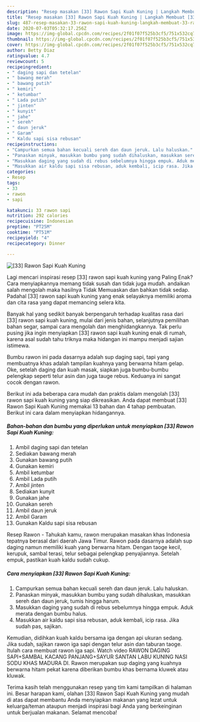 ```yaml
---
description: "Resep masakan [33] Rawon Sapi Kuah Kuning | Langkah Membuat [33] Rawon Sapi Kuah Kuning Yang Menggugah Selera"
title: "Resep masakan [33] Rawon Sapi Kuah Kuning | Langkah Membuat [33] Rawon Sapi Kuah Kuning Yang Menggugah Selera"
slug: 487-resep-masakan-33-rawon-sapi-kuah-kuning-langkah-membuat-33-rawon-sapi-kuah-kuning-yang-menggugah-selera
date: 2020-07-03T05:32:17.256Z
image: https://img-global.cpcdn.com/recipes/2f01f07f525b3cf5/751x532cq70/33-rawon-sapi-kuah-kuning-foto-resep-utama.jpg
thumbnail: https://img-global.cpcdn.com/recipes/2f01f07f525b3cf5/751x532cq70/33-rawon-sapi-kuah-kuning-foto-resep-utama.jpg
cover: https://img-global.cpcdn.com/recipes/2f01f07f525b3cf5/751x532cq70/33-rawon-sapi-kuah-kuning-foto-resep-utama.jpg
author: Betty Diaz
ratingvalue: 4.7
reviewcount: 5
recipeingredient:
- " daging sapi dan tetelan"
- " bawang merah"
- " bawang putih"
- " kemiri"
- " ketumbar"
- " Lada putih"
- " jinten"
- " kunyit"
- " jahe"
- " sereh"
- " daun jeruk"
- " Garam"
- " Kaldu sapi sisa rebusan"
recipeinstructions:
- "Campurkan semua bahan kecuali sereh dan daun jeruk. Lalu haluskan."
- "Panaskan minyak, masukkan bumbu yang sudah dihaluskan, masukkan sereh dan daun jeruk, tumis hingga harum."
- "Masukkan daging yang sudah di rebus sebelumnya hingga empuk. Aduk merata dengan bumbu halus."
- "Masukkan air kaldu sapi sisa rebusan, aduk kembali, icip rasa. Jika sudah pas, sajikan."
categories:
- Resep
tags:
- 33
- rawon
- sapi

katakunci: 33 rawon sapi 
nutrition: 292 calories
recipecuisine: Indonesian
preptime: "PT25M"
cooktime: "PT51M"
recipeyield: "4"
recipecategory: Dinner

---
```



![[33] Rawon Sapi Kuah Kuning](https://img-global.cpcdn.com/recipes/2f01f07f525b3cf5/751x532cq70/33-rawon-sapi-kuah-kuning-foto-resep-utama.jpg)

Lagi mencari inspirasi resep [33] rawon sapi kuah kuning yang Paling Enak? Cara menyiapkannya memang tidak susah dan tidak juga mudah. andaikan salah mengolah maka hasilnya Tidak Memuaskan dan bahkan tidak sedap. Padahal [33] rawon sapi kuah kuning yang enak selayaknya memiliki aroma dan cita rasa yang dapat memancing selera kita.

Banyak hal yang sedikit banyak berpengaruh terhadap kualitas rasa dari [33] rawon sapi kuah kuning, mulai dari jenis bahan, selanjutnya pemilihan bahan segar, sampai cara mengolah dan menghidangkannya. Tak perlu pusing jika ingin menyiapkan [33] rawon sapi kuah kuning enak di rumah, karena asal sudah tahu triknya maka hidangan ini mampu menjadi sajian istimewa.

Bumbu rawon ini pada dasarnya adalah sup daging sapi, tapi yang membuatnya khas adalah tampilan kuahnya yang berwarna hitam gelap. Oke, setelah daging dan kuah masak, siapkan juga bumbu-bumbu pelengkap seperti telur asin dan juga tauge rebus. Keduanya ini sangat cocok dengan rawon.


Berikut ini ada beberapa cara mudah dan praktis dalam mengolah [33] rawon sapi kuah kuning yang siap dikreasikan. Anda dapat membuat [33] Rawon Sapi Kuah Kuning memakai 13 bahan dan 4 tahap pembuatan. Berikut ini cara dalam menyiapkan hidangannya.

<!--inarticleads1-->

##### Bahan-bahan dan bumbu yang diperlukan untuk menyiapkan [33] Rawon Sapi Kuah Kuning:

1. Ambil  daging sapi dan tetelan
1. Sediakan  bawang merah
1. Gunakan  bawang putih
1. Gunakan  kemiri
1. Ambil  ketumbar
1. Ambil  Lada putih
1. Ambil  jinten
1. Sediakan  kunyit
1. Gunakan  jahe
1. Gunakan  sereh
1. Ambil  daun jeruk
1. Ambil  Garam
1. Gunakan  Kaldu sapi sisa rebusan


Resep Rawon - Tahukah kamu, rawon merupakan masakan khas Indonesia tepatnya berasal dari daerah Jawa Timur. Rawon pada dasarnya adalah sup daging namun memiliki kuah yang berwarna hitam. Dengan taoge kecil, kerupuk, sambal terasi, telur sebagai pelengkap penyajiannya. Setelah empuk, pastikan kuah kaldu sudah cukup. 

<!--inarticleads2-->

##### Cara menyiapkan [33] Rawon Sapi Kuah Kuning:

1. Campurkan semua bahan kecuali sereh dan daun jeruk. Lalu haluskan.
1. Panaskan minyak, masukkan bumbu yang sudah dihaluskan, masukkan sereh dan daun jeruk, tumis hingga harum.
1. Masukkan daging yang sudah di rebus sebelumnya hingga empuk. Aduk merata dengan bumbu halus.
1. Masukkan air kaldu sapi sisa rebusan, aduk kembali, icip rasa. Jika sudah pas, sajikan.


Kemudian, didihkan kuah kaldu bersama iga dengan api ukuran sedang. Jika sudah, sajikan rawon iga sapi dengan telur asin dan taburan taoge. Itulah cara membuat rawon iga sapi. Watch video RAWON DAGING SAPI+SAMBAL KACANG PANJANG+SAYUR SANTAN LABU KUNING NASI SODU KHAS MADURA DI. Rawon merupakan sup daging yang kuahnya berwarna hitam pekat karena diberikan bumbu khas bernama kluwek atau kluwak. 

Terima kasih telah menggunakan resep yang tim kami tampilkan di halaman ini. Besar harapan kami, olahan [33] Rawon Sapi Kuah Kuning yang mudah di atas dapat membantu Anda menyiapkan makanan yang lezat untuk keluarga/teman ataupun menjadi inspirasi bagi Anda yang berkeinginan untuk berjualan makanan. Selamat mencoba!
